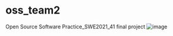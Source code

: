 # oss_team2
Open Source Software Practice_SWE2021_41 final project
![image](https://user-images.githubusercontent.com/65378914/141711902-3e884a2f-73bf-40f9-9a7a-28e5ddd9e637.png)
